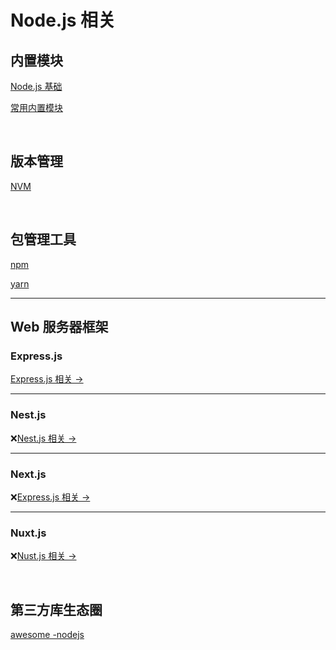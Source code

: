# Node.js 相关

## 内置模块

[Node.js 基础](./Basic/Basic.md)

[常用内置模块](./Basic/Default_Modules.md)

<br/>

## 版本管理

[NVM](./Basic/NVM.md)

<br/>

## 包管理工具

[npm](./PackageManagement/npm.md)

[yarn](./PackageManagement/yarn.md)

---

## Web 服务器框架

### Express.js

[Express.js 相关 →](./Expressjs/README.md)

---

### Nest.js

:x:[Nest.js 相关 →]()

---

### Next.js

:x:[Express.js 相关 →]()

---

### Nuxt.js

:x:[Nust.js 相关 →]()

<br/>

## 第三方库生态圈

[awesome -nodejs](https://github.com/sindresorhus/awesome-nodejs)
